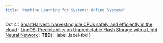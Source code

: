 ```yaml
---
title: "Machine Learning for Systems: Online Systems"
---
```

Oct 4
: [SmartHarvest: harvesting idle CPUs safely and efficiently in the cloud](https://dl.acm.org/doi/10.1145/3447786.3456225)
: [LinnOS: Predictability on Unpredictable Flash Storage with a Light Neural Network](https://www.usenix.org/conference/osdi20/presentation/hao)
: **TBD**{: .label .label-tbd }